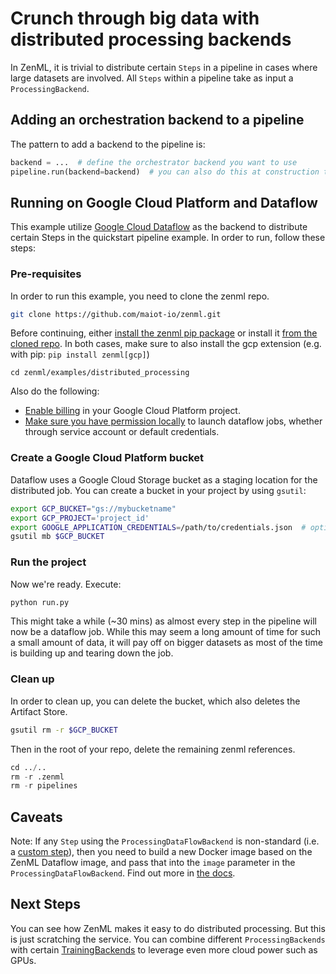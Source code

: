 # Crunch through big data with distributed processing backends
In ZenML, it is trivial to distribute certain `Steps` in a pipeline in cases where large 
datasets are involved. All `Steps` within a pipeline take as input a `ProcessingBackend`.

## Adding an orchestration backend to a pipeline
The pattern to add a backend to the pipeline is:

```python
backend = ...  # define the orchestrator backend you want to use
pipeline.run(backend=backend)  # you can also do this at construction time
```

## Running on Google Cloud Platform and Dataflow
This example utilize [Google Cloud Dataflow](https://cloud.google.com/dataflow) as the backend to 
distribute certain Steps in the quickstart pipeline example. In order to run, follow these steps:

### Pre-requisites
In order to run this example, you need to clone the zenml repo.

```bash
git clone https://github.com/maiot-io/zenml.git
```

Before continuing, either [install the zenml pip package](https://docs.zenml.io/getting-started/installation.html) or install it [from the cloned repo](../../zenml/README.md). 
In both cases, make sure to also install the gcp extension (e.g. with pip: `pip install zenml[gcp]`)

```
cd zenml/examples/distributed_processing
```

Also do the following:

* [Enable billing](https://cloud.google.com/billing/docs/how-to/modify-project#enable_billing_for_a_project) in your Google Cloud Platform project.
* [Make sure you have permission locally](https://cloud.google.com/dataflow/docs/concepts/access-control) to launch dataflow jobs, whether through service account or default credentials.

### Create a Google Cloud Platform bucket
Dataflow uses a Google Cloud Storage bucket as a staging location for the distributed job. You can create a 
bucket in your project by using `gsutil`:

```bash
export GCP_BUCKET="gs://mybucketname"
export GCP_PROJECT='project_id'
export GOOGLE_APPLICATION_CREDENTIALS=/path/to/credentials.json  # optional for permissions to launch dataflow jobs
gsutil mb $GCP_BUCKET
```

### Run the project
Now we're ready. Execute:

```bash
python run.py
```
This might take a while (~30 mins) as almost every step in the pipeline will now be a dataflow job. While this may 
seem a long amount of time for such a small amount of data, it will pay off on bigger datasets as most of the time is 
building up and tearing down the job.

### Clean up
In order to clean up, you can delete the bucket, which also deletes the Artifact Store.

```bash
gsutil rm -r $GCP_BUCKET
```

Then in the root of your repo, delete the remaining zenml references.

```python
cd ../..
rm -r .zenml
rm -r pipelines
```

## Caveats
Note: If any `Step` using the `ProcessingDataFlowBackend` is non-standard (i.e. a [custom step](https://docs.zenml.io/getting-started/creating-custom-logic.html)), 
then you need to build a new Docker image based on the ZenML Dataflow image, and pass that into the `image` parameter 
in the `ProcessingDataFlowBackend`. Find out more in [the docs](https://docs.zenml.io/backends/using-docker.html).

## Next Steps
You can see how ZenML makes it easy to do distributed processing. But this is just scratching the service. You 
can combine different `ProcessingBackends` with certain [TrainingBackends](../cloud_gpu_trained/README.md) to leverage 
even more cloud power such as GPUs.